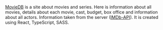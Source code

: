 [MovieDB](https://oleksii-riznychenko.github.io/movieDB/) is a site about movies and series. Here is information about all movies, details about each movie, cast, budget, box office and information about all actors. Information taken from the server ([IMDb-API](https://imdb-api.com/)). It is created using React, TypeScript, SASS.
